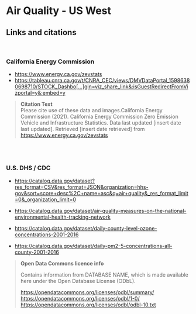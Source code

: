 # Air Quality - US West

## Links and citations

</br>

### California Energy Commission

- https://www.energy.ca.gov/zevstats
- https://tableau.cnra.ca.gov/t/CNRA_CEC/views/DMVDataPortal_15986380698710/STOCK_Dashbo[…]gin=viz_share_link&:isGuestRedirectFromVizportal=y&:embed=y 


> **Citation Text**  
Please cite use of these data and images.California Energy Commission (2021). California Energy Commission Zero Emission Vehicle and Infrastructure Statistics. Data last updated [insert date last updated]. Retrieved [insert date retrieved] from https://www.energy.ca.gov/zevstats 

</br></br>


### U.S. DHS / CDC

- https://catalog.data.gov/dataset?res_format=CSV&res_format=JSON&organization=hhs-gov&sort=score+desc%2C+name+asc&q=air+quality&_res_format_limit=0&_organization_limit=0

- https://catalog.data.gov/dataset/air-quality-measures-on-the-national-environmental-health-tracking-network
- https://catalog.data.gov/dataset/daily-county-level-ozone-concentrations-2001-2016
- https://catalog.data.gov/dataset/daily-pm2-5-concentrations-all-county-2001-2016
 
> **Open Data Commons licence info**
>
> Contains information from DATABASE NAME, which is made available here under the Open Database License (ODbL).
>
> https://opendatacommons.org/licenses/odbl/summary/  
> https://opendatacommons.org/licenses/odbl/1-0/
> https://opendatacommons.org/licenses/odbl/odbl-10.txt 
